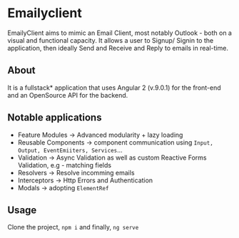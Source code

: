 # Emailyclient

EmailyClient aims to mimic an Email Client, most notably Outlook - both on a visual and functional capacity.
It allows a user to <bold>Signup/ Signin</bold> to the application, then ideally <bold>Send</bold> and <bold>Receive</bold> and <bold>Reply</bold> to emails in real-time.

## About
It is a fullstack* application that uses Angular 2 (v.9.0.1) for the front-end and an OpenSource API for the backend.

## Notable applications
 - Feature Modules     -> Advanced modularity + lazy loading 
 - Reusable Components -> component communication using `Input, Output, EventEmiiters, Services`...
 - Validation          -> Async Validation as well as custom Reactive Forms Validation, e.g - matching fields
 - Resolvers           -> Resolve incomming emails
 - Interceptors        -> Http Errors and Authentication
 - Modals              -> adopting `ElementRef` 



## Usage

Clone the project, `npm i` and finally, `ng serve`
